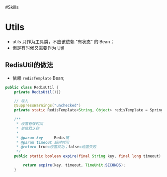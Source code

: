 #Skills
# Utils
- utils 只作为工具类，不应该依赖 "有状态" 的 Bean；
- 但是有时候又需要作为 Util

## RedisUtil的做法
- 依赖 `redisTemplate` Bean;

```java
public class RedisUtil {
    private RedisUtil(){}

	// 导入
    @SuppressWarnings("unchecked")
    private static RedisTemplate<String, Object> redisTemplate = SpringContextUtil.getBean("redisTemplate",RedisTemplate.class);

    /**
     * 设置有效时间
     * 单位默认秒
     *
     * @param key     Redis键
     * @param timeout 超时时间
     * @return true=设置成功；false=设置失败
     */
    public static boolean expire(final String key, final long timeout) {

        return expire(key, timeout, TimeUnit.SECONDS);
    }

```
